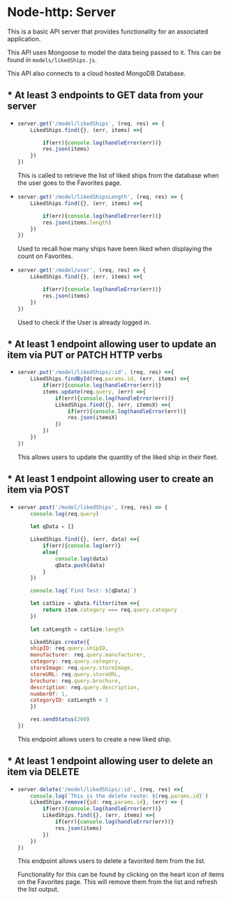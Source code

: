 # Node-http: Server
 
This is a basic API server that provides functionality for an associated application.

This API uses Mongoose to model the data being passed to it. This can be found in `models/likedShips.js`.

This API also connects to a cloud hosted MongoDB Database.

##   *   At least 3 endpoints to GET data from your server

*   ```javascript
    server.get('/model/likedShips', (req, res) => {
        LikedShips.find({}, (err, items) =>{

            if(err){console.log(handleError(err))}
            res.json(items)
        })
    })
    ```

    This is called to retrieve the list of liked ships from the database when the user goes to the Favorites page.

*   ```javascript
    server.get('/model/likedShipsLength', (req, res) => {
        LikedShips.find({}, (err, items) =>{

            if(err){console.log(handleError(err))}
            res.json(items.length)
        })
    })  
    ```

    Used to recall how many ships have been liked when displaying the count on Favorites.

*   ```javascript
    server.get('/model/user', (req, res) => {
        LikedShips.find({}, (err, items) =>{

            if(err){console.log(handleError(err))}
            res.json(items)
        })
    })
    ```

    Used to check if the User is already logged in.

##  *    At least 1 endpoint allowing user to update an item via PUT or PATCH HTTP verbs

*   ```javascript
    server.put('/model/likedShips/:id', (req, res) =>{
        LikedShips.findById(req.params.id, (err, items) =>{
            if(err){console.log(handleError(err))}
            items.update(req.query, (err) =>{
                if(err){console.log(handleError(err))}
                LikedShips.find({}, (err, itemsX) =>{
                    if(err){console.log(handleError(err))}
                    res.json(itemsX)
                })
            })
        })
    })
    ```

    This allows users to update the quantity of the liked ship in their fleet.

##  *   At least 1 endpoint allowing user to create an item via POST

*   ```Javascript
    server.post('/model/likedShips', (req, res) => {
        console.log(req.query)
        
        let qData = []

        LikedShips.find({}, (err, data) =>{
            if(err){console.log(err)}
            else{
                console.log(data)
                qData.push(data)
            }
        })

        console.log(`Find Test: ${qData}`)

        let catSize = qData.filter(item =>{
            return item.category === req.query.category
        })
        
        let catLength = catSize.length

        LikedShips.create({
        shipID: req.query.shipID,
        manufacturer: req.query.manufacturer,
        category: req.query.category,
        storeImage: req.query.storeImage,
        storeURL: req.query.storeURL,
        brochure: req.query.brochure,
        description: req.query.description,
        numberOf: 1,
        categoryID: catLength + 1
        })

        res.sendStatus(200)
    })
    ```
    This endpoint allows users to create a new liked ship.

##  *   At least 1 endpoint allowing user to delete an item via DELETE

*   ```javascript
    server.delete('/model/likedShips/:id', (req, res) =>{
        console.log(`This is the delete route: ${req.params.id}`)
        LikedShips.remove({id: req.params.id}, (err) => {
            if(err){console.log(handleError(err))}
            LikedShips.find({}, (err, items) =>{
                if(err){console.log(handleError(err))}
                res.json(items)
            })
        })
    })
    ```

    This endpoint allows users to delete a favorited item from the list.

    Functionality for this can be found by clicking on the heart icon of items on the Favorites page. This will remove them from the list and refresh the list output.

